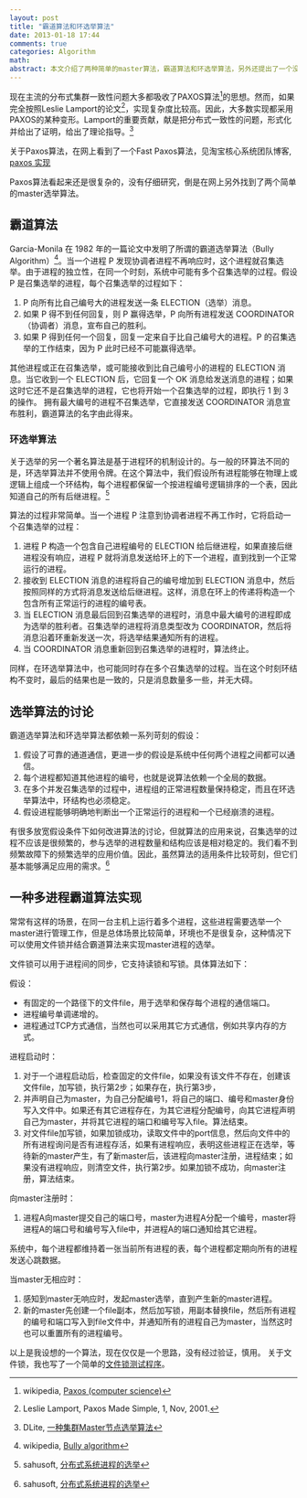 ```yaml
---
layout: post
title: "霸道算法和环选举算法"
date: 2013-01-18 17:44
comments: true
categories: Algorithm 
math: 
abstract: 本文介绍了两种简单的master算法，霸道算法和环选举算法，另外还提出了一个没有验证的假象算法，它是在同一个host上基于文件锁的霸道选举算法。  
---
```


现在主流的分布式集群一致性问题大多都吸收了PAXOS算法[^1]的思想。然而，如果完全按照Leslie Lamport的论文[^2]，实现复杂度比较高。因此，大多数实现都采用PAXOS的某种变形。Lamport的重要贡献，献是把分布式一致性的问题，形式化并给出了证明，给出了理论指导。[^3]

关于Paxos算法，在网上看到了一个Fast Paxos算法，见淘宝核心系统团队博客, [paxos 实现](http://rdc.taobao.com/blog/cs/?p=162)

Paxos算法看起来还是很复杂的，没有仔细研究，倒是在网上另外找到了两个简单的master选举算法。

## 霸道算法

Garcia-Monila 在 1982 年的一篇论文中发明了所谓的霸道选举算法（Bully Algorithm）[^4]。当一个进程 P 发现协调者进程不再响应时，这个进程就召集选举。由于进程的独立性，在同一个时刻，系统中可能有多个召集选举的过程。假设 P 是召集选举的进程，每个召集选举的过程如下：

1. P 向所有比自己编号大的进程发送一条 ELECTION（选举）消息。
2. 如果 P 得不到任何回复，则 P 赢得选举，P 向所有进程发送 COORDINATOR（协调者）消息，宣布自己的胜利。
3. 如果 P 得到任何一个回复，回复一定来自于比自己编号大的进程。P 的召集选举的工作结束，因为 P 此时已经不可能赢得选举。 

其他进程或正在召集选举，或可能接收到比自己编号小的进程的 ELECTION 消息。当它收到一个 ELECTION 后，它回复一个 OK 消息给发送消息的进程；如果这时它还不是召集选举的进程，它也将开始一个召集选举的过程，即执行 1 到 3 的操作。
拥有最大编号的进程不召集选举，它直接发送 COORDINATOR 消息宣布胜利，霸道算法的名字由此得来。

### 环选举算法

关于选举的另一个著名算法是基于进程环的机制设计的。与一般的环算法不同的是，环选举算法并不使用令牌。在这个算法中，我们假设所有进程能够在物理上或逻辑上组成一个环结构，每个进程都保留一个按进程编号逻辑排序的一个表，因此知道自己的所有后继进程。[^5]

算法的过程非常简单。当一个进程 P 注意到协调者进程不再工作时，它将启动一个召集选举的过程：

1. 进程 P 构造一个包含自己进程编号的 ELECTION 给后继进程，如果直接后继进程没有响应，进程 P 就将消息发送给环上的下一个进程，直到找到一个正常运行的进程。
2. 接收到 ELECTION 消息的进程将自己的编号增加到 ELECTION 消息中，然后按照同样的方式将消息发送给后继进程。这样，消息在环上的传递将构造一个包含所有正常运行的进程的编号表。
3. 当 ELECTION 消息最后回到召集选举的进程时，消息中最大编号的进程即成为选举的胜利者。召集选举的进程将消息类型改为 COORDINATOR，然后将消息沿着环重新发送一次，将选举结果通知所有的进程。
4. 当 COORDINATOR 消息重新回到召集选举的进程时，算法终止。 

同样，在环选举算法中，也可能同时存在多个召集选举的过程。当在这个时刻环结构不变时，最后的结果也是一致的，只是消息数量多一些，并无大碍。

## 选举算法的讨论

霸道选举算法和环选举算法都依赖一系列苛刻的假设：

1. 假设了可靠的通道通信，更进一步的假设是系统中任何两个进程之间都可以通信。
2. 每个进程都知道其他进程的编号，也就是说算法依赖一个全局的数据。
3. 在多个并发召集选举的过程中，进程组的正常进程数量保持稳定，而且在环选举算法中，环结构也必须稳定。
4. 假设进程能够明确地判断出一个正常运行的进程和一个已经崩溃的进程。 

有很多放宽假设条件下如何改进算法的讨论，但就算法的应用来说，召集选举的过程不应该是很频繁的，参与选举的进程数量和结构应该是相对稳定的。我们看不到频繁故障下的频繁选举的应用价值。因此，虽然算法的适用条件比较苛刻，但它们基本能够满足应用的需求。[^5]

## 一种多进程霸道算法实现

常常有这样的场景，在同一台主机上运行着多个进程，这些进程需要选举一个master进行管理工作，但是总体场景比较简单，环境也不是很复杂，这种情况下可以使用文件锁并结合霸道算法来实现master进程的选举。

文件锁可以用于进程间的同步，它支持读锁和写锁。具体算法如下：

假设：

* 有固定的一个路径下的文件file，用于选举和保存每个进程的通信端口。
* 进程编号单调递增的。
* 进程通过TCP方式通信，当然也可以采用其它方式通信，例如共享内存的方式。

进程启动时：

1. 对于一个进程启动后，检查固定的文件file，如果没有该文件不存在，创建该文件file，加写锁，执行第2步；如果存在，执行第3步，
2. 并声明自己为master，为自己分配编号1，将自己的端口、编号和master身份写入文件中。如果还有其它进程存在，为其它进程分配编号，向其它进程声明自己为master，并将其它进程的端口和编号写入file。算法结束。
3. 对文件file加写锁，如果加锁成功，读取文件中的port信息，然后向文件中的所有进程询问是否有进程存活，如果有进程响应，表明这些进程正在选举，等待新的master产生，有了新master后，该进程向master注册，进程结束；如果没有进程响应，则清空文件，执行第2步。如果加锁不成功，向master注册，算法结束。

向master注册时：

1. 进程A向master提交自己的端口号，master为进程A分配一个编号，master将进程A的端口号和编号写入file中，并进程A的端口通知给其它进程。

系统中，每个进程都维持着一张当前所有进程的表，每个进程都定期向所有的进程发送心跳数据。

当master无相应时：

1. 感知到master无响应时，发起master选举，直到产生新的master进程。
2. 新的master先创建一个file副本，然后加写锁，用副本替换file，然后所有进程的编号和端口写入到file文件中，并通知所有的进程自己为master，当然这时也可以重置所有的进程编号。

以上是我设想的一个算法，现在仅仅是一个思路，没有经过验证，慎用。
关于文件锁，我也写了一个简单的[文件锁测试程序](https://github.com/liuhongjiang/blog_projects/tree/master/file-lock)。

[^1]: wikipedia, [Paxos (computer science)](http://en.wikipedia.org/wiki/Paxos_%28computer_science%29)
[^2]: Leslie Lamport, Paxos Made Simple, 1, Nov, 2001.
[^3]: DLite, [一种集群Master节点选举算法](http://blog.csdn.net/dlite/article/details/8064073)
[^4]: wikipedia, [Bully algorithm](http://en.wikipedia.org/wiki/Bully_algorithm)
[^5]: sahusoft, [分布式系统进程的选举](http://blog.csdn.net/sahusoft/article/details/7032604)
